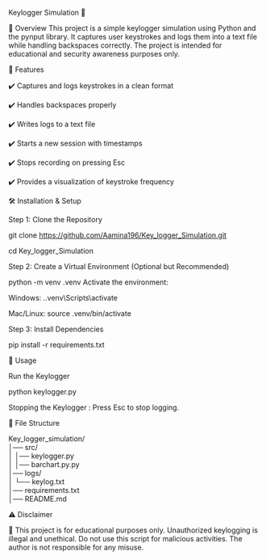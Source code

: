 Keylogger Simulation 🔑

📌 Overview
This project is a simple keylogger simulation using Python and the pynput library. It captures user keystrokes and logs them into a text file while handling backspaces correctly. The project is intended for educational and security awareness purposes only.

🚀 Features

✔️ Captures and logs keystrokes in a clean format

✔️ Handles backspaces properly

✔️ Writes logs to a text file

✔️ Starts a new session with timestamps

✔️ Stops recording on pressing Esc

✔️ Provides a visualization of keystroke frequency

🛠️ Installation & Setup

Step 1: Clone the Repository

git clone https://github.com/Aamina196/Key_logger_Simulation.git

cd Key_logger_Simulation


Step 2: Create a Virtual Environment (Optional but Recommended)

python -m venv .venv
Activate the environment:

Windows: .\.venv\Scripts\activate

Mac/Linux: source .venv/bin/activate

Step 3: Install Dependencies

pip install -r requirements.txt

📜 Usage

Run the Keylogger

python keylogger.py

Stopping the Keylogger :
Press Esc to stop logging.

📂 File Structure

Key_logger_simulation/        
│── src/                      
│   │── keylogger.py         
│   │── barchart.py.py      
│── logs/                     
│   └── keylog.txt                          
│── requirements.txt          
│── README.md                      

⚠️ Disclaimer

🔴 This project is for educational purposes only. Unauthorized keylogging is illegal and unethical. Do not use this script for malicious activities. The author is not responsible for any misuse.
